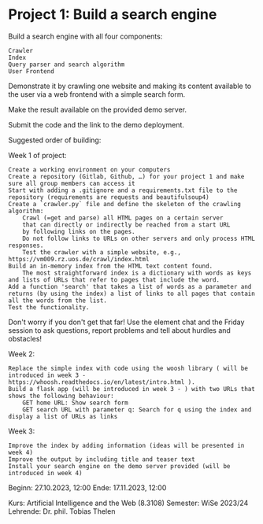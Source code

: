 # Project 1: Build a search engine

Build a search engine with all four components:

    Crawler
    Index
    Query parser and search algorithm
    User Frontend


Demonstrate it by crawling one website and making its content available to the user via a web frontend with a simple search form. 

Make the result available on the provided demo server.

Submit the code and the link to the demo deployment.

 

Suggested order of building:

 

Week 1 of project:

    Create a working environment on your computers
    Create a repository (Gitlab, Github, …) for your project 1 and make sure all group members can access it
    Start with adding a .gitignore and a requirements.txt file to the repository (requirements are requests and beautifulsoup4)
    Create a `crawler.py` file and define the skeleton of the crawling algorithm: 
        Crawl (=get and parse) all HTML pages on a certain server 
        that can directly or indirectly be reached from a start URL 
        by following links on the pages. 
        Do not follow links to URLs on other servers and only process HTML responses. 
        Test the crawler with a simple website, e.g., https://vm009.rz.uos.de/crawl/index.html 
    Build an in-memory index from the HTML text content found. 
        The most straightforward index is a dictionary with words as keys and lists of URLs that refer to pages that include the word.
    Add a function 'search' that takes a list of words as a parameter and returns (by using the index) a list of links to all pages that contain all the words from the list. 
    Test the functionality.

 

Don't worry if you don't get that far! Use the element chat and the Friday session to ask questions, report problems and tell about hurdles and obstacles!

 

Week 2:

    Replace the simple index with code using the woosh library ( will be introduced in week 3 - https://whoosh.readthedocs.io/en/latest/intro.html ).
    Build a flask app (will be introduced in week 3 - ) with two URLs that shows the following behaviour:
        GET home URL: Show search form
        GET search URL with parameter q: Search for q using the index and display a list of URLs as links

 

Week 3:

    Improve the index by adding information (ideas will be presented in week 4)
    Improve the output by including title and teaser text
    Install your search engine on the demo server provided (will be introduced in week 4)

 

Beginn: 27.10.2023, 12:00
Ende: 17.11.2023, 12:00

Kurs: Artificial Intelligence and the Web (8.3108)
Semester: WiSe 2023/24
Lehrende: Dr. phil. Tobias Thelen 

